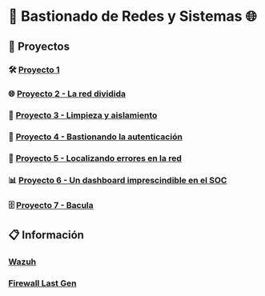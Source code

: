 # 🛜 Bastionado de Redes y Sistemas 🌐

## 📂 Proyectos

### 🛠️ [Proyecto 1](Proyecto%201)

### 🌐 [Proyecto 2 - La red dividida](Proyecto%202%20-%20La%20red%20dividida)

### 🧹 [Proyecto 3 - Limpieza y aislamiento](Proyecto%203%20-%20Limpieza%20y%20aislamiento)

### 🔑 [Proyecto 4 - Bastionando la autenticación](Proyecto%204%20-%20Bastionando%20la%20autenticación)

### 🚨 [Proyecto 5 - Localizando errores en la red](Proyecto%205%20-%20Localizando%20errores%20en%20la%20red)

### 📊 [Proyecto 6 - Un dashboard imprescindible en el SOC](Proyecto%206%20-%20Un%20dashboard%20imprescindible%20en%20el%20SOC/README.pdf)

### 🗄️ [Proyecto 7 - Bacula](Proyecto%207%20-%20Bacula/)


## 📋 Información

### [Wazuh](Wazuh)

### [Firewall Last Gen](Firewall%20Last%20Gen)